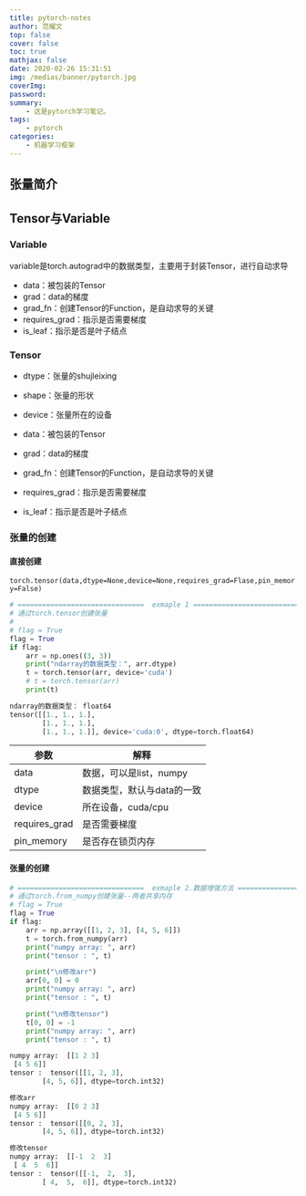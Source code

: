 ```yaml
---
title: pytorch-notes
author: 范耀文
top: false
cover: false
toc: true
mathjax: false
date: 2020-02-26 15:31:51
img: /medias/banner/pytorch.jpg
coverImg:
password:
summary:
	- 这是pytorch学习笔记。
tags:
	- pytorch
categories:
	- 机器学习框架
---
```


## 张量简介

## Tensor与Variable

### Variable

variable是torch.autograd中的数据类型，主要用于封装Tensor，进行自动求导

+ data：被包装的Tensor
+ grad：data的梯度
+ grad_fn：创建Tensor的Function，是自动求导的关键
+ requires_grad：指示是否需要梯度
+ is_leaf：指示是否是叶子结点

### Tensor

+ dtype：张量的shujleixing
+ shape：张量的形状
+ device：张量所在的设备

+ data：被包装的Tensor
+ grad：data的梯度
+ grad_fn：创建Tensor的Function，是自动求导的关键
+ requires_grad：指示是否需要梯度
+ is_leaf：指示是否是叶子结点

### 张量的创建

#### 直接创建

`torch.tensor(data,dtype=None,device=None,requires_grad=Flase,pin_memory=False)`

```python
# ===============================  exmaple 1 ===============================
# 通过torch.tensor创建张量
#
# flag = True
flag = True
if flag:
    arr = np.ones((3, 3))
    print("ndarray的数据类型：", arr.dtype)
    t = torch.tensor(arr, device='cuda')
    # t = torch.tensor(arr)
    print(t)
```

```python
ndarray的数据类型： float64
tensor([[1., 1., 1.],
        [1., 1., 1.],
        [1., 1., 1.]], device='cuda:0', dtype=torch.float64)

```

| 参数          | 解释                       |
| ------------- | -------------------------- |
| data          | 数据，可以是list，numpy    |
| dtype         | 数据类型，默认与data的一致 |
| device        | 所在设备，cuda/cpu         |
| requires_grad | 是否需要梯度               |
| pin_memory    | 是否存在锁页内存           |

#### 张量的创建

```python
# ===============================  exmaple 2.数据增强方法 ===============================
# 通过torch.from_numpy创建张量--两者共享内存
# flag = True
flag = True
if flag:
    arr = np.array([[1, 2, 3], [4, 5, 6]])
    t = torch.from_numpy(arr)
    print("numpy array: ", arr)
    print("tensor : ", t)

    print("\n修改arr")
    arr[0, 0] = 0
    print("numpy array: ", arr)
    print("tensor : ", t)

    print("\n修改tensor")
    t[0, 0] = -1
    print("numpy array: ", arr)
    print("tensor : ", t)
```

```python
numpy array:  [[1 2 3]
 [4 5 6]]
tensor :  tensor([[1, 2, 3],
        [4, 5, 6]], dtype=torch.int32)

修改arr
numpy array:  [[0 2 3]
 [4 5 6]]
tensor :  tensor([[0, 2, 3],
        [4, 5, 6]], dtype=torch.int32)

修改tensor
numpy array:  [[-1  2  3]
 [ 4  5  6]]
tensor :  tensor([[-1,  2,  3],
        [ 4,  5,  6]], dtype=torch.int32)
```

